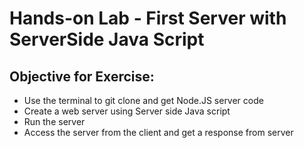 # Hands-on Lab - First Server with ServerSide Java Script

## Objective for Exercise:

- Use the terminal to git clone and get Node.JS server code
- Create a web server using Server side Java script
- Run the server
- Access the server from the client and get a response from server